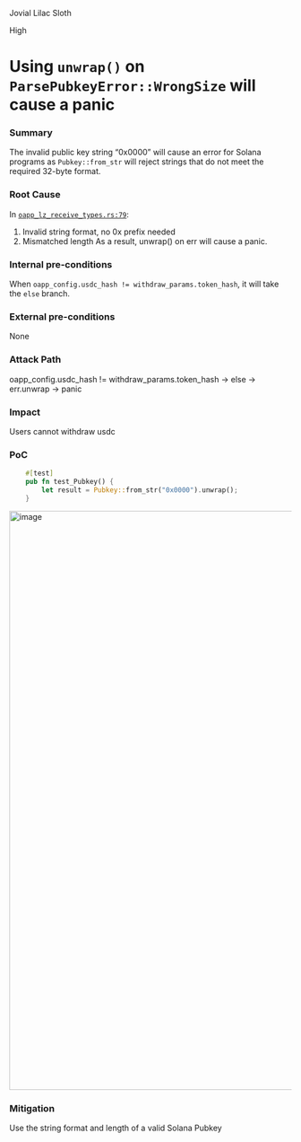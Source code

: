 Jovial Lilac Sloth

High

# Using `unwrap()` on `ParsePubkeyError::WrongSize` will cause a panic

### Summary

The invalid public key string “0x0000” will cause an error for Solana programs as `Pubkey::from_str` will reject strings that do not meet the required 32-byte format.

### Root Cause

In [`oapp_lz_receive_types.rs:79`](https://github.com/sherlock-audit/2024-09-orderly-network-solana-contract/blob/a40ed80ce4a196bc81bfa6dfb749c19b92c623b0/solana-vault/packages/solana/contracts/programs/solana-vault/src/instructions/oapp_instr/oapp_lz_receive_types.rs#L79):
1. Invalid string format, no 0x prefix needed
2. Mismatched length
As a result, unwrap() on err will cause a panic.

### Internal pre-conditions

When `oapp_config.usdc_hash != withdraw_params.token_hash`, it will take the `else` branch.



### External pre-conditions

None

### Attack Path

oapp_config.usdc_hash != withdraw_params.token_hash  ->  else  ->  err.unwrap -> panic

### Impact

Users cannot withdraw usdc




### PoC

```Rust
    #[test]
    pub fn test_Pubkey() {
        let result = Pubkey::from_str("0x0000").unwrap();
    }

```
<img width="1032" alt="image" src="https://github.com/user-attachments/assets/ce593742-ad35-4595-b81c-125960cc653f">


### Mitigation

Use the string format and length of a valid Solana Pubkey